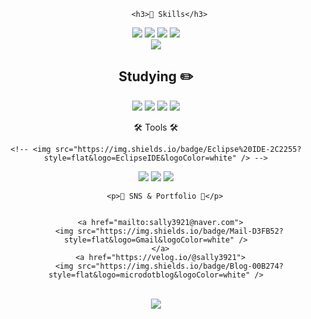 <!--헤더
![header](https://capsule-render.vercel.app/api?type=slice&color=auto&height=200&section=header&text=Hello&desc=I'm%20MINJEONG&fontSize=60&rotate=14&fontAlignY=25&fontAlign=75&descAlignY=43&descAlign=80&&animation=twinkling) -->
<div align=center>
<!--소개

## Introduction :raised_hands:

<br/><br/>
-->
<!--기술스택-->

<!-- 	      <h3>📚 Tech Stack 📚</h3> -->
	      <h3>🚀 Skills</h3>
<!--프론트-->
<img src="https://img.shields.io/badge/JavaScript-F7DF1E?style=for-the-badge&logo=JavaScript&logoColor=white" />
<img src="https://img.shields.io/badge/HTML5-E34F26?style=for-the-badge&logo=html5&logoColor=white" />
<img src = "https://img.shields.io/badge/Sass-CC6699?style=for-the-badge&logo=sass&logoColor=white" />
<img src = "https://img.shields.io/badge/jQuery-0769AD?style=for-the-badge&logo=jquery&logoColor=white" />
 <br/>
  <!--백-->
   <img src="https://img.shields.io/badge/MySQL-4479A1?style=flat&logo=MySQL&logoColor=white"/>
  <br/>	
 <!-- <img src = "https://img.shields.io/badge/Amazon_AWS-232F3E?style=for-the-badge&logo=amazon-aws&logoColor=white" />
 <img src = "https://img.shields.io/badge/MySQL-00000F?style=for-the-badge&logo=mysql&logoColor=white" /> -->
 

 <!--공부중 -->
 
  ## Studying :pencil2:
 <img src="https://img.shields.io/badge/TypeScript-3178C6?style=flat&logo=TypeScript&logoColor=white"/>
 <img src = "https://img.shields.io/badge/Node.js-43853D?style=for-the-badge&logo=node.js&logoColor=white" />
<img src = "https://img.shields.io/badge/React-20232A?style=for-the-badge&logo=react&logoColor=61DAFB" />
 <img src = "https://img.shields.io/badge/Redux-593D88?style=for-the-badge&logo=redux&logoColor=white" />

<br>
<p>🛠 Tools 🛠</p>


	<!-- <img src="https://img.shields.io/badge/Eclipse%20IDE-2C2255?style=flat&logo=EclipseIDE&logoColor=white" /> -->
<img src="https://img.shields.io/badge/Visual%20Studio%20Code-007ACC?style=flat&logo=VisualStudioCode&logoColor=white" />
	 <!-- <img src="https://img.shields.io/badge/androidstudio-3DDC84?style=flat&logo=androidstudio&logoColor=white" /> -->
<img src="https://img.shields.io/badge/GitHub-181717?style=flat&logo=GitHub&logoColor=white" />
<img src="https://img.shields.io/badge/tableau-E97627?style=flat&logo=tableau&logoColor=white" />

<br>

	    <p>🎨 SNS & Portfolio 🎨</p>


      <a href="mailto:sally3921@naver.com">
		  <img src="https://img.shields.io/badge/Mail-D3FB52?style=flat&logo=Gmail&logoColor=white" />
      </a>
      <a href="https://velog.io/@sally3921">
		  <img src="https://img.shields.io/badge/Blog-00B274?style=flat&logo=microdotblog&logoColor=white" />
<br>
<a href="https://velog-readme-stats.vercel.app/api/redirect?name=sally3921"><img src="https://velog-readme-stats.vercel.app/api?name=sally3921"></a>
</div>




<!--
**minjeong9707/minjeong9707** is a ✨ _special_ ✨ repository because its `README.md` (this file) appears on your GitHub profile.

Here are some ideas to get you started:

- 🔭 I’m currently working on ...
- 🌱 I’m currently learning ...
- 👯 I’m looking to collaborate on ...
- 🤔 I’m looking for help with ...
- 💬 Ask me about ...
- 📫 How to reach me: ...
- 😄 Pronouns: ...
- ⚡ Fun fact: ...
-->
